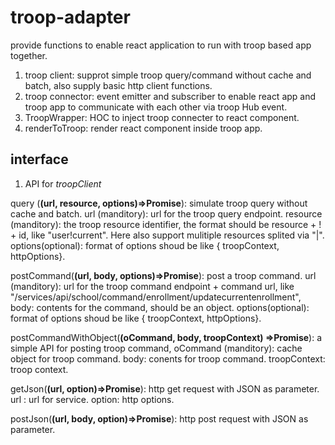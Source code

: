 # troop-adapter

provide functions to enable react application to run with troop based app together.

1. troop client: supprot simple troop query/command without cache and batch, also supply basic http client functions.
2. troop connector: event emitter and subscriber to enable react app and troop app to communicate with each other via troop Hub event. 
3. TroopWrapper: HOC to inject troop connecter to react component.
4. renderToTroop: render react component inside troop app.

## interface

1. API for *troopClient*

query (__(url, resource, options)=>Promise__): simulate troop query without cache and batch. url (manditory): url for the troop query endpoint. resource (manditory): the troop resource identifier, the format should be resource + ! + id,  like "user!current". Here also support mulitiple resources splited via "|". options(optional): format of options shoud be like { troopContext, httpOptions}.

postCommand(__(url, body, options)=>Promise__): post a troop command. url (manditory): url for the troop command endpoint + command url, like "/services/api/school/command/enrollment/updatecurrentenrollment", body: contents for the command, should be an object. options(optional): format of options shoud be like { troopContext, httpOptions}.

postCommandWithObject(__(oCommand, body, troopContext) =>Promise__): a simple API for posting troop command, oCommand (manditory): cache object for troop command. body: conents for troop command. troopContext: troop context.

getJson(__(url, option)=>Promise__): http get request with JSON as parameter. url :  url for service. option: http options.

postJson(__(url, body, option)=>Promise__): http post request with JSON as parameter.
